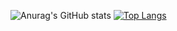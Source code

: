 ![Anurag's GitHub stats](https://github-readme-stats.vercel.app/api?username=luanteles&show_icons=true&theme=tokyonight)
[![Top Langs](https://github-readme-stats.vercel.app/api/top-langs/?username=luanteles&langs_count=8&theme=tokyonight)](https://github.com/anuraghazra/github-readme-stats)
